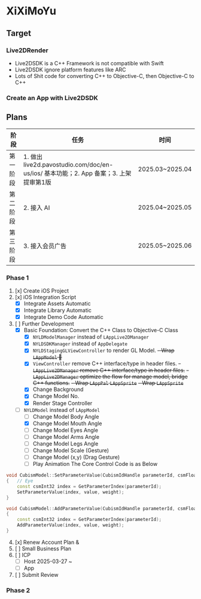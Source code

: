 # XiXiMoYu
## Target
### Live2DRender
- Live2DSDK is a C++ Framework is not compatible with Swift
- Live2DSDK ignore platform features like ARC
- Lots of Shit code for converting C++ to Objective-C,  then Objective-C to C++
### Create an App with Live2DSDK

## Plans
| 阶段     | 任务     |时间|
|----------|----------|----------|
| 第一阶段  | 1. 做出 live2d.pavostudio.com/doc/en-us/ios/ 基本功能；2. App 备案；3. 上架提审第1版 | 2025.03~2025.04 |
| 第二阶段  | 2. 接入 AI | 2025.04~2025.05 |
| 第三阶段  | 3. 接入会员广告 | 2025.05~2025.06 |

### Phase 1
1. [x] Create iOS Project 
2. [x] iOS Integration Script
    - [x] Integrate Assets Automatic
    - [x] Integrate Library Automatic 
    - [x] Integrate Demo Code Automatic
3. [ ] Further Development
    - [x] Basic Foundation: Convert the C++ Class to Objective-C Class
        - [x] `NYLDModelManager` instead of `LAppLive2DManager`
        - [x] `NYLDSDKManager` instead of `AppDelegate`
        - [x] `NYLDStagingGLViewController` to render GL Model.
        ~~- Wrap `LAppModel` 🌟~~
        - [x] `ViewController` remove C++ interface/type in header files.
        ~~- `LAppLive2DManager`  remove C++ interface/type in header files.~~
        ~~- `LAppLive2DManager` optimize the flow for manage model, bridge C++ functions.~~
        ~~- Wrap `LAppPal` `LAppSprite`~~
        ~~- Wrap `LAppSprite`~~
        - [x] Change Background
        - [x] Change Model No.
        - [x] Render Stage Controller
    - [ ] `NYLDModel` instead of `LAppModel`
        - [ ] Change Model Body Angle
        - [x] Change Model Mouth Angle
        - [ ] Change Model Eyes Angle
        - [ ] Change Model Arms Angle
        - [ ] Change Model Legs Angle
        - [ ] Change Model Scale (Gesture)
        - [ ] Change Model (x,y) (Drag Gesture)
        - [ ] Play Animation
The Core Control Code is as Below
```cpp
void CubismModel::SetParameterValue(CubismIdHandle parameterId, csmFloat32 value, csmFloat32 weight)
{   // Eye
    const csmInt32 index = GetParameterIndex(parameterId);
    SetParameterValue(index, value, weight);
}

void CubismModel::AddParameterValue(CubismIdHandle parameterId, csmFloat32 value, csmFloat32 weight)
{
    const csmInt32 index = GetParameterIndex(parameterId);
    AddParameterValue(index, value, weight);
}
```
    
4. [x] Renew Account Plan & 
5. [ ] Small Business Plan
6. [ ] ICP
    - [ ]  Host 2025-03-27 ~ 
    - [ ]  App
7. [ ] Submit Review

### Phase 2